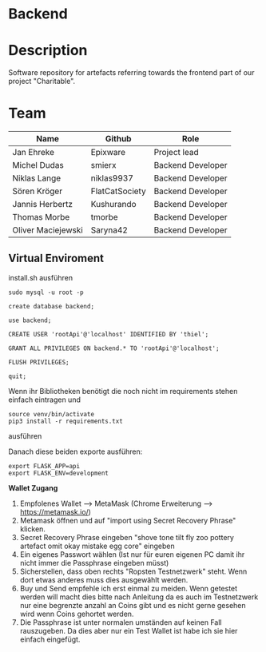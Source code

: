 # Backend
# Description

Software repository for artefacts referring towards the frontend part of our project "Charitable".

# Team

Name | Github | Role
------------ | ------------ | ------------
Jan Ehreke | Epixware | Project lead
Michel Dudas | smierx | Backend Developer
Niklas Lange | niklas9937 | Backend Developer
Sören Kröger | FlatCatSociety | Backend Developer
Jannis Herbertz | Kushurando | Backend Developer
Thomas Morbe| tmorbe | Backend Developer
Oliver Maciejewski | Saryna42 | Backend Developer      


## Virtual Enviroment
install.sh ausführen

```
sudo mysql -u root -p

create database backend;

use backend;

CREATE USER 'rootApi'@'localhost' IDENTIFIED BY 'thiel';

GRANT ALL PRIVILEGES ON backend.* TO 'rootApi'@'localhost';

FLUSH PRIVILEGES;

quit;
```

Wenn ihr Bibliotheken benötigt die noch nicht im requirements stehen einfach eintragen und 
```
source venv/bin/activate
pip3 install -r requirements.txt
```
ausführen

Danach diese beiden exporte ausführen:
```
export FLASK_APP=api
export FLASK_ENV=development
```


**Wallet Zugang**
  1. Empfolenes Wallet --> MetaMask (Chrome Erweiterung --> https://metamask.io/)
  2. Metamask öffnen und auf "import using Secret Recovery Phrase" klicken.
  3. Secret Recovery Phrase eingeben "shove tone tilt fly zoo pottery artefact omit okay mistake egg core" eingeben
  4. Ein eigenes Passwort wählen (Ist nur für euren eigenen PC damit ihr nicht immer die Passphrase eingeben müsst)
  5. Sicherstellen, dass oben rechts "Ropsten Testnetzwerk" steht. Wenn dort etwas anderes muss dies ausgewählt werden.
  6. Buy und Send empfehle ich erst einmal zu meiden. Wenn getestet werden will macht dies bitte nach Anleitung da es auch im Testnetzwerk nur eine begrenzte anzahl an Coins gibt und es nicht gerne gesehen wird wenn Coins gehortet werden.
  7. Die Passphrase ist unter normalen umständen auf keinen Fall rauszugeben. Da dies aber nur ein Test Wallet ist habe ich sie hier einfach eingefügt.
